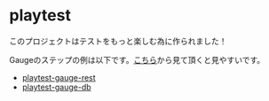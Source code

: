 # playtest
このプロジェクトはテストをもっと楽しむ為に作られました！

Gaugeのステップの例は以下です。[こちら](https://uzabase.github.io/playtest/)から見て頂くと見やすいです。
- [playtest-gauge-rest](playtest-gauge-rest/docs/html/index.html)
- [playtest-gauge-db](playtest-gauge-db/docs/html/index.html)